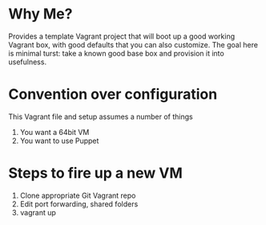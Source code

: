 Why Me?
==========================================================

Provides a template Vagrant project that will boot up a good working Vagrant box, with good defaults that you can also customize. The goal here is minimal turst: take a known good base box and provision it into usefulness.

Convention over configuration
=========================================================

This Vagrant file and setup assumes a number of things
  1. You want a 64bit VM
  2. You want to use Puppet


Steps to fire up a new VM
===========================================================

  1. Clone appropriate Git Vagrant repo
  2. Edit port forwarding, shared folders
  3. vagrant up


